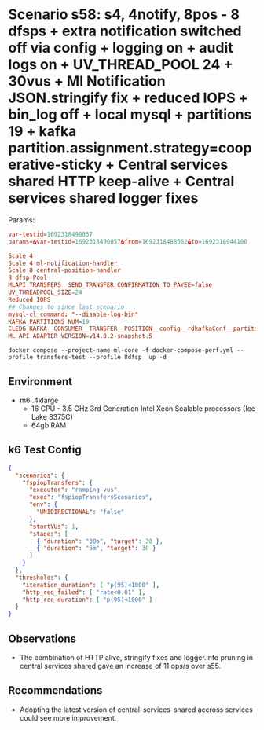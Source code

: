 # Scenario s58: s4, 4notify, 8pos - 8 dfsps + extra notification switched off via config + logging on + audit logs on + UV_THREAD_POOL 24 + 30vus + Ml Notification JSON.stringify fix + reduced IOPS + bin_log off + local mysql + partitions 19 + kafka partition.assignment.strategy=cooperative-sticky + Central services shared HTTP keep-alive + Central services shared logger fixes

Params:
```conf
var-testid=1692318490857
params=&var-testid=1692318490857&from=1692318488562&to=1692318944100

Scale 4
Scale 4 ml-notification-handler
Scale 8 central-position-handler
8 dfsp Pool
MLAPI_TRANSFERS__SEND_TRANSFER_CONFIRMATION_TO_PAYEE=false
UV_THREADPOOL_SIZE=24
Reduced IOPS
## Changes to since last scenario
mysql-cl command: "--disable-log-bin"
KAFKA_PARTITIONS_NUM=19
CLEDG_KAFKA__CONSUMER__TRANSFER__POSITION__config__rdkafkaConf__partition.assignment.strategy=cooperative-sticky
ML_API_ADAPTER_VERSION=v14.0.2-snapshot.5
```

```
docker compose --project-name ml-core -f docker-compose-perf.yml --profile transfers-test --profile 8dfsp  up -d
```

## Environment

- m6i.4xlarge
  - 16 CPU - 3.5 GHz 3rd Generation Intel Xeon Scalable processors (Ice Lake 8375C)
  - 64gb RAM


## k6 Test Config

```json
{
  "scenarios": {
    "fspiopTransfers": {
      "executor": "ramping-vus",
      "exec": "fspiopTransfersScenarios",
      "env": {
        "UNIDIRECTIONAL": "false"
      },
      "startVUs": 1,
      "stages": [
        { "duration": "30s", "target": 30 },
        { "duration": "5m", "target": 30 }
      ]
    }
  },
  "thresholds": {
    "iteration_duration": [ "p(95)<1000" ],
    "http_req_failed": [ "rate<0.01" ],
    "http_req_duration": [ "p(95)<1000" ]
  }
}
```

## Observations

- The combination of HTTP alive, stringify fixes and logger.info pruning in central services shared gave an increase of 11 ops/s over s55.

## Recommendations

- Adopting the latest version of central-services-shared accross services could see more improvement.
